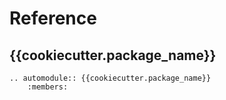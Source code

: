 # Reference

## {{cookiecutter.package_name}}

```{eval-rst}
.. automodule:: {{cookiecutter.package_name}}
    :members:
```
